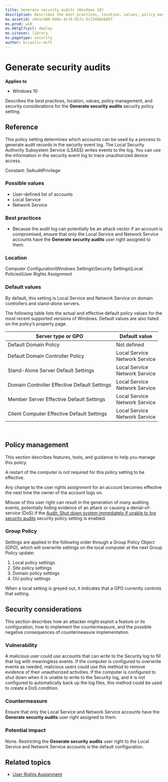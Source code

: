 ```yaml
---
title: Generate security audits (Windows 10)
description: Describes the best practices, location, values, policy management, and security considerations for the Generate security audits security policy setting.
ms.assetid: c0e1cd80-840e-4c74-917c-5c2349de885f
ms.prod: w10
ms.mktglfcycl: deploy
ms.sitesec: library
ms.pagetype: security
author: brianlic-msft
---
```


# Generate security audits

**Applies to**
-   Windows 10

Describes the best practices, location, values, policy management, and security considerations for the **Generate security audits** security policy setting.

## Reference

This policy setting determines which accounts can be used by a process to generate audit records in the security event log. The Local Security Authority Subsystem Service (LSASS) writes events to the log. You can use the information in the security event log to trace unauthorized device access.

Constant: SeAuditPrivilege

### Possible values

-   User-defined list of accounts
-   Local Service
-   Network Service

### Best practices

-   Because the audit log can potentially be an attack vector if an account is compromised, ensure that only the Local Service and Network Service accounts have the **Generate security audits** user right assigned to them.

### Location

Computer Configuration\\Windows Settings\\Security Settings\\Local Policies\\User Rights Assignment

### Default values

By default, this setting is Local Service and Network Service on domain controllers and stand-alone servers.

The following table lists the actual and effective default policy values for the most recent supported versions of Windows. Default values are also listed on the policy’s property page.

| Server type or GPO | Default value |
| - | - |
| Default Domain Policy| Not defined| 
| Default Domain Controller Policy | Local Service<br/>Network Service| 
| Stand-Alone Server Default Settings | Local Service<br/>Network Service| 
| Domain Controller Effective Default Settings | Local Service<br/>Network Service| 
| Member Server Effective Default Settings | Local Service<br/>Network Service| 
| Client Computer Effective Default Settings | Local Service<br/>Network Service| 
 
## Policy management

This section describes features, tools, and guidance to help you manage this policy.

A restart of the computer is not required for this policy setting to be effective.

Any change to the user rights assignment for an account becomes effective the next time the owner of the account logs on.

Misuse of this user right can result in the generation of many auditing events, potentially hiding evidence of an attack or causing a denial-of-service (DoS) if the [Audit: Shut down system immediately if unable to log security audits](audit-shut-down-system-immediately-if-unable-to-log-security-audits.md) security policy setting is enabled.

### Group Policy

Settings are applied in the following order through a Group Policy Object (GPO), which will overwrite settings on the local computer at the next Group Policy update:

1.  Local policy settings
2.  Site policy settings
3.  Domain policy settings
4.  OU policy settings

When a local setting is greyed out, it indicates that a GPO currently controls that setting.

## Security considerations

This section describes how an attacker might exploit a feature or its configuration, how to implement the countermeasure, and the possible negative consequences of countermeasure implementation.

### Vulnerability

A malicious user could use accounts that can write to the Security log to fill that log with meaningless events. If the computer is configured to overwrite events as needed, malicious users could use this method to remove evidence of their unauthorized activities. If the computer is configured to shut down when it is unable to write to the Security log, and it is not configured to automatically back up the log files, this method could be used to create a DoS condition.

### Countermeasure

Ensure that only the Local Service and Network Service accounts have the **Generate security audits** user right assigned to them.

### Potential impact

None. Restricting the **Generate security audits** user right to the Local Service and Network Service accounts is the default configuration.

## Related topics

- [User Rights Assignment](user-rights-assignment.md)
